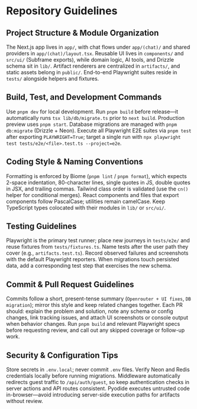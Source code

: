 # Repository Guidelines

## Project Structure & Module Organization
The Next.js app lives in `app/`, with chat flows under `app/(chat)/` and shared providers in `app/(chat)/layout.tsx`. Reusable UI lives in `components/` and `src/ui/` (Subframe exports), while domain logic, AI tools, and Drizzle schema sit in `lib/`. Artifact renderers are centralized in `artifacts/`, and static assets belong in `public/`. End-to-end Playwright suites reside in `tests/` alongside helpers and fixtures.

## Build, Test, and Development Commands
Use `pnpm dev` for local development. Run `pnpm build` before release—it automatically runs `tsx lib/db/migrate.ts` prior to `next build`. Production preview uses `pnpm start`. Database migrations are managed with `pnpm db:migrate` (Drizzle + Neon). Execute all Playwright E2E suites via `pnpm test` after exporting `PLAYWRIGHT=True`; target a single run with `npx playwright test tests/e2e/<file>.test.ts --project=e2e`.

## Coding Style & Naming Conventions
Formatting is enforced by Biome (`pnpm lint` / `pnpm format`), which expects 2-space indentation, 80-character lines, single quotes in JS, double quotes in JSX, and trailing commas. Tailwind class order is validated (use the `cn()` helper for conditional merges). React components and files that export components follow PascalCase; utilities remain camelCase. Keep TypeScript types colocated with their modules in `lib/` or `src/ui/`.

## Testing Guidelines
Playwright is the primary test runner; place new journeys in `tests/e2e/` and reuse fixtures from `tests/fixtures.ts`. Name tests after the user path they cover (e.g., `artifacts.test.ts`). Record observed failures and screenshots with the default Playwright reporters. When migrations touch persisted data, add a corresponding test step that exercises the new schema.

## Commit & Pull Request Guidelines
Commits follow a short, present-tense summary (`Openrouter + UI fixes`, `DB migration`); mirror this style and keep related changes together. Each PR should: explain the problem and solution, note any schema or config changes, link tracking issues, and attach UI screenshots or console output when behavior changes. Run `pnpm build` and relevant Playwright specs before requesting review, and call out any skipped coverage or follow-up work.

## Security & Configuration Tips
Store secrets in `.env.local`; never commit `.env` files. Verify Neon and Redis credentials locally before running migrations. Middleware automatically redirects guest traffic to `/api/auth/guest`, so keep authentication checks in server actions and API routes consistent. Pyodide executes untrusted code in-browser—avoid introducing server-side execution paths for artifacts without review.
